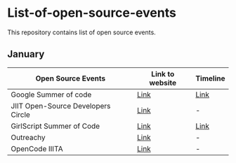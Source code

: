 # List-of-open-source-events
This repository contains list of open source events.

## January 
|Open Source Events |Link to website|Timeline|
|--------------------|--------------|----------|
|Google Summer of code |[Link](https://summerofcode.withgoogle.com/)|[Link](https://summerofcode.withgoogle.com/how-it-works/)|        
|JIIT Open-Source Developers Circle|[Link](https://jiitodc.netlify.app/)|-|
|GirlScript Summer of Code|[Link](https://gssoc.girlscript.tech/#about-girlscript)|[Link](https://gssoc.girlscript.tech/schedule.html)|
|Outreachy|[Link](https://www.outreachy.org/)|-|
|OpenCode IIITA|[Link](https://opencodeiiita.github.io/)|-|
